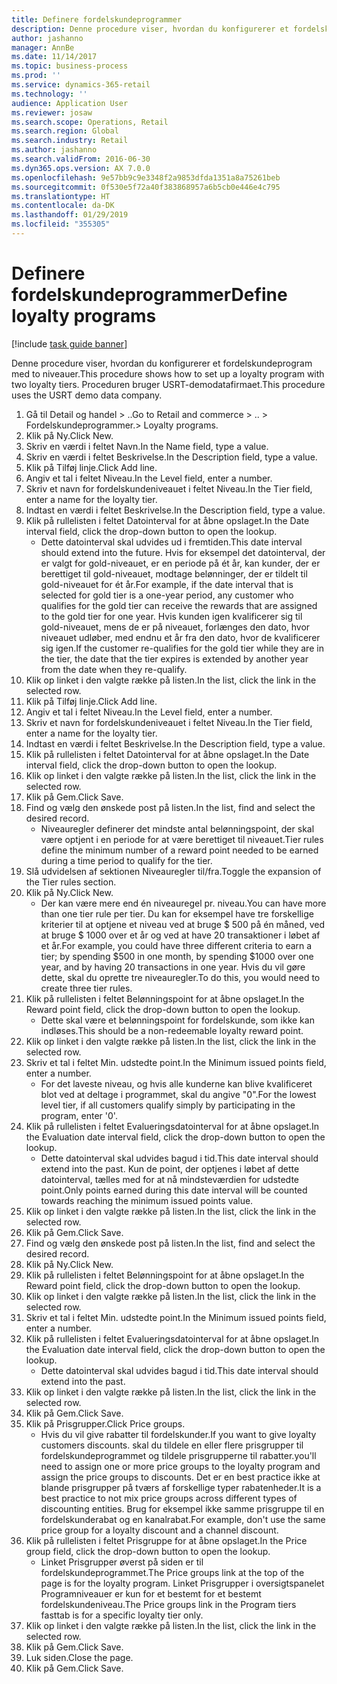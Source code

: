 ```yaml
---
title: Definere fordelskundeprogrammer
description: Denne procedure viser, hvordan du konfigurerer et fordelskundeprogram med to niveauer.
author: jashanno
manager: AnnBe
ms.date: 11/14/2017
ms.topic: business-process
ms.prod: ''
ms.service: dynamics-365-retail
ms.technology: ''
audience: Application User
ms.reviewer: josaw
ms.search.scope: Operations, Retail
ms.search.region: Global
ms.search.industry: Retail
ms.author: jashanno
ms.search.validFrom: 2016-06-30
ms.dyn365.ops.version: AX 7.0.0
ms.openlocfilehash: 9e57bb9c9e3348f2a9853dfda1351a8a75261beb
ms.sourcegitcommit: 0f530e5f72a40f383868957a6b5cb0e446e4c795
ms.translationtype: HT
ms.contentlocale: da-DK
ms.lasthandoff: 01/29/2019
ms.locfileid: "355305"
---
```

# <a name="define-loyalty-programs"></a><span data-ttu-id="1dac9-103">Definere fordelskundeprogrammer</span><span class="sxs-lookup"><span data-stu-id="1dac9-103">Define loyalty programs</span></span>

[!include [task guide banner](../includes/task-guide-banner.md)]

<span data-ttu-id="1dac9-104">Denne procedure viser, hvordan du konfigurerer et fordelskundeprogram med to niveauer.</span><span class="sxs-lookup"><span data-stu-id="1dac9-104">This procedure shows how to set up a loyalty program with two loyalty tiers.</span></span> <span data-ttu-id="1dac9-105">Proceduren bruger USRT-demodatafirmaet.</span><span class="sxs-lookup"><span data-stu-id="1dac9-105">This procedure uses the USRT demo data company.</span></span>

1. <span data-ttu-id="1dac9-106">Gå til Detail og handel > ..</span><span class="sxs-lookup"><span data-stu-id="1dac9-106">Go to Retail and commerce > ..</span></span> <span data-ttu-id="1dac9-107">> Fordelskundeprogrammer.</span><span class="sxs-lookup"><span data-stu-id="1dac9-107">> Loyalty programs.</span></span>
2. <span data-ttu-id="1dac9-108">Klik på Ny.</span><span class="sxs-lookup"><span data-stu-id="1dac9-108">Click New.</span></span>
3. <span data-ttu-id="1dac9-109">Skriv en værdi i feltet Navn.</span><span class="sxs-lookup"><span data-stu-id="1dac9-109">In the Name field, type a value.</span></span>
4. <span data-ttu-id="1dac9-110">Skriv en værdi i feltet Beskrivelse.</span><span class="sxs-lookup"><span data-stu-id="1dac9-110">In the Description field, type a value.</span></span>
5. <span data-ttu-id="1dac9-111">Klik på Tilføj linje.</span><span class="sxs-lookup"><span data-stu-id="1dac9-111">Click Add line.</span></span>
6. <span data-ttu-id="1dac9-112">Angiv et tal i feltet Niveau.</span><span class="sxs-lookup"><span data-stu-id="1dac9-112">In the Level field, enter a number.</span></span>
7. <span data-ttu-id="1dac9-113">Skriv et navn for fordelskundeniveauet i feltet Niveau.</span><span class="sxs-lookup"><span data-stu-id="1dac9-113">In the Tier field, enter a name for the loyalty tier.</span></span>
8. <span data-ttu-id="1dac9-114">Indtast en værdi i feltet Beskrivelse.</span><span class="sxs-lookup"><span data-stu-id="1dac9-114">In the Description field, type a value.</span></span>
9. <span data-ttu-id="1dac9-115">Klik på rullelisten i feltet Datointerval for at åbne opslaget.</span><span class="sxs-lookup"><span data-stu-id="1dac9-115">In the Date interval field, click the drop-down button to open the lookup.</span></span>
    * <span data-ttu-id="1dac9-116">Dette datointerval skal udvides ud i fremtiden.</span><span class="sxs-lookup"><span data-stu-id="1dac9-116">This date interval should extend into the future.</span></span> <span data-ttu-id="1dac9-117">Hvis for eksempel det datointerval, der er valgt for gold-niveauet, er en periode på ét år, kan kunder, der er berettiget til gold-niveauet, modtage belønninger, der er tildelt til gold-niveauet for ét år.</span><span class="sxs-lookup"><span data-stu-id="1dac9-117">For example, if the date interval that is selected for gold tier is a one-year period, any customer who qualifies for the gold tier can receive the rewards that are assigned to the gold tier for one year.</span></span> <span data-ttu-id="1dac9-118">Hvis kunden igen kvalificerer sig til gold-niveauet, mens de er på niveauet, forlænges den dato, hvor niveauet udløber, med endnu et år fra den dato, hvor de kvalificerer sig igen.</span><span class="sxs-lookup"><span data-stu-id="1dac9-118">If the customer re-qualifies for the gold tier while they are in the tier, the date that the tier expires is extended by another year from the date when they re-qualify.</span></span>  
10. <span data-ttu-id="1dac9-119">Klik op linket i den valgte række på listen.</span><span class="sxs-lookup"><span data-stu-id="1dac9-119">In the list, click the link in the selected row.</span></span>
11. <span data-ttu-id="1dac9-120">Klik på Tilføj linje.</span><span class="sxs-lookup"><span data-stu-id="1dac9-120">Click Add line.</span></span>
12. <span data-ttu-id="1dac9-121">Angiv et tal i feltet Niveau.</span><span class="sxs-lookup"><span data-stu-id="1dac9-121">In the Level field, enter a number.</span></span>
13. <span data-ttu-id="1dac9-122">Skriv et navn for fordelskundeniveauet i feltet Niveau.</span><span class="sxs-lookup"><span data-stu-id="1dac9-122">In the Tier field, enter a name for the loyalty tier.</span></span>
14. <span data-ttu-id="1dac9-123">Indtast en værdi i feltet Beskrivelse.</span><span class="sxs-lookup"><span data-stu-id="1dac9-123">In the Description field, type a value.</span></span>
15. <span data-ttu-id="1dac9-124">Klik på rullelisten i feltet Datointerval for at åbne opslaget.</span><span class="sxs-lookup"><span data-stu-id="1dac9-124">In the Date interval field, click the drop-down button to open the lookup.</span></span>
16. <span data-ttu-id="1dac9-125">Klik op linket i den valgte række på listen.</span><span class="sxs-lookup"><span data-stu-id="1dac9-125">In the list, click the link in the selected row.</span></span>
17. <span data-ttu-id="1dac9-126">Klik på Gem.</span><span class="sxs-lookup"><span data-stu-id="1dac9-126">Click Save.</span></span>
18. <span data-ttu-id="1dac9-127">Find og vælg den ønskede post på listen.</span><span class="sxs-lookup"><span data-stu-id="1dac9-127">In the list, find and select the desired record.</span></span>
    * <span data-ttu-id="1dac9-128">Niveauregler definerer det mindste antal belønningspoint, der skal være optjent i en periode for at være berettiget til niveauet.</span><span class="sxs-lookup"><span data-stu-id="1dac9-128">Tier rules define the minimum number of a reward point needed to be earned during a time period to qualify for the tier.</span></span>  
19. <span data-ttu-id="1dac9-129">Slå udvidelsen af sektionen Niveauregler til/fra.</span><span class="sxs-lookup"><span data-stu-id="1dac9-129">Toggle the expansion of the Tier rules section.</span></span>
20. <span data-ttu-id="1dac9-130">Klik på Ny.</span><span class="sxs-lookup"><span data-stu-id="1dac9-130">Click New.</span></span>
    * <span data-ttu-id="1dac9-131">Der kan være mere end én niveauregel pr. niveau.</span><span class="sxs-lookup"><span data-stu-id="1dac9-131">You can have more than one tier rule per tier.</span></span> <span data-ttu-id="1dac9-132">Du kan for eksempel have tre forskellige kriterier til at optjene et niveau ved at bruge $ 500 på én måned, ved at bruge $ 1000 over et år og ved at have 20 transaktioner i løbet af et år.</span><span class="sxs-lookup"><span data-stu-id="1dac9-132">For example, you could have three different criteria to earn a tier; by spending $500 in one month, by spending $1000 over one year, and by having 20 transactions in one year.</span></span> <span data-ttu-id="1dac9-133">Hvis du vil gøre dette, skal du oprette tre niveauregler.</span><span class="sxs-lookup"><span data-stu-id="1dac9-133">To do this, you would need to create three tier rules.</span></span>  
21. <span data-ttu-id="1dac9-134">Klik på rullelisten i feltet Belønningspoint for at åbne opslaget.</span><span class="sxs-lookup"><span data-stu-id="1dac9-134">In the Reward point field, click the drop-down button to open the lookup.</span></span>
    * <span data-ttu-id="1dac9-135">Dette skal være et belønningspoint for fordelskunde, som ikke kan indløses.</span><span class="sxs-lookup"><span data-stu-id="1dac9-135">This should be a non-redeemable loyalty reward point.</span></span>  
22. <span data-ttu-id="1dac9-136">Klik op linket i den valgte række på listen.</span><span class="sxs-lookup"><span data-stu-id="1dac9-136">In the list, click the link in the selected row.</span></span>
23. <span data-ttu-id="1dac9-137">Skriv et tal i feltet Min. udstedte point.</span><span class="sxs-lookup"><span data-stu-id="1dac9-137">In the Minimum issued points field, enter a number.</span></span>
    * <span data-ttu-id="1dac9-138">For det laveste niveau, og hvis alle kunderne kan blive kvalificeret blot ved at deltage i programmet, skal du angive "0".</span><span class="sxs-lookup"><span data-stu-id="1dac9-138">For the lowest level tier, if all customers qualify simply by participating in the program, enter '0'.</span></span>  
24. <span data-ttu-id="1dac9-139">Klik på rullelisten i feltet Evalueringsdatointerval for at åbne opslaget.</span><span class="sxs-lookup"><span data-stu-id="1dac9-139">In the Evaluation date interval field, click the drop-down button to open the lookup.</span></span>
    * <span data-ttu-id="1dac9-140">Dette datointerval skal udvides bagud i tid.</span><span class="sxs-lookup"><span data-stu-id="1dac9-140">This date interval should extend into the past.</span></span> <span data-ttu-id="1dac9-141">Kun de point, der optjenes i løbet af dette datointerval, tælles med for at nå mindsteværdien for udstedte point.</span><span class="sxs-lookup"><span data-stu-id="1dac9-141">Only points earned during this date interval will be counted towards reaching the minimum issued points value.</span></span>  
25. <span data-ttu-id="1dac9-142">Klik op linket i den valgte række på listen.</span><span class="sxs-lookup"><span data-stu-id="1dac9-142">In the list, click the link in the selected row.</span></span>
26. <span data-ttu-id="1dac9-143">Klik på Gem.</span><span class="sxs-lookup"><span data-stu-id="1dac9-143">Click Save.</span></span>
27. <span data-ttu-id="1dac9-144">Find og vælg den ønskede post på listen.</span><span class="sxs-lookup"><span data-stu-id="1dac9-144">In the list, find and select the desired record.</span></span>
28. <span data-ttu-id="1dac9-145">Klik på Ny.</span><span class="sxs-lookup"><span data-stu-id="1dac9-145">Click New.</span></span>
29. <span data-ttu-id="1dac9-146">Klik på rullelisten i feltet Belønningspoint for at åbne opslaget.</span><span class="sxs-lookup"><span data-stu-id="1dac9-146">In the Reward point field, click the drop-down button to open the lookup.</span></span>
30. <span data-ttu-id="1dac9-147">Klik op linket i den valgte række på listen.</span><span class="sxs-lookup"><span data-stu-id="1dac9-147">In the list, click the link in the selected row.</span></span>
31. <span data-ttu-id="1dac9-148">Skriv et tal i feltet Min. udstedte point.</span><span class="sxs-lookup"><span data-stu-id="1dac9-148">In the Minimum issued points field, enter a number.</span></span>
32. <span data-ttu-id="1dac9-149">Klik på rullelisten i feltet Evalueringsdatointerval for at åbne opslaget.</span><span class="sxs-lookup"><span data-stu-id="1dac9-149">In the Evaluation date interval field, click the drop-down button to open the lookup.</span></span>
    * <span data-ttu-id="1dac9-150">Dette datointerval skal udvides bagud i tid.</span><span class="sxs-lookup"><span data-stu-id="1dac9-150">This date interval should extend into the past.</span></span>  
33. <span data-ttu-id="1dac9-151">Klik op linket i den valgte række på listen.</span><span class="sxs-lookup"><span data-stu-id="1dac9-151">In the list, click the link in the selected row.</span></span>
34. <span data-ttu-id="1dac9-152">Klik på Gem.</span><span class="sxs-lookup"><span data-stu-id="1dac9-152">Click Save.</span></span>
35. <span data-ttu-id="1dac9-153">Klik på Prisgrupper.</span><span class="sxs-lookup"><span data-stu-id="1dac9-153">Click Price groups.</span></span>
    * <span data-ttu-id="1dac9-154">Hvis du vil give rabatter til fordelskunder.</span><span class="sxs-lookup"><span data-stu-id="1dac9-154">If you want to give loyalty customers discounts.</span></span> <span data-ttu-id="1dac9-155">skal du tildele en eller flere prisgrupper til fordelskundeprogrammet og tildele prisgrupperne til rabatter.</span><span class="sxs-lookup"><span data-stu-id="1dac9-155">you'll need to assign one or more price groups to the loyalty program and assign the price groups to discounts.</span></span> <span data-ttu-id="1dac9-156">Det er en best practice ikke at blande prisgrupper på tværs af forskellige typer rabatenheder.</span><span class="sxs-lookup"><span data-stu-id="1dac9-156">It is a best practice to not mix price groups across different types of discounting entities.</span></span>  <span data-ttu-id="1dac9-157">Brug for eksempel ikke samme prisgruppe til en fordelskunderabat og en kanalrabat.</span><span class="sxs-lookup"><span data-stu-id="1dac9-157">For example, don't use the same price group for a loyalty discount and a channel discount.</span></span>  
36. <span data-ttu-id="1dac9-158">Klik på rullelisten i feltet Prisgruppe for at åbne opslaget.</span><span class="sxs-lookup"><span data-stu-id="1dac9-158">In the Price group field, click the drop-down button to open the lookup.</span></span>
    * <span data-ttu-id="1dac9-159">Linket Prisgrupper øverst på siden er til fordelskundeprogrammet.</span><span class="sxs-lookup"><span data-stu-id="1dac9-159">The Price groups link at the top of the page is for the loyalty program.</span></span> <span data-ttu-id="1dac9-160">Linket Prisgrupper i oversigtspanelet Programniveauer er kun for et bestemt for et bestemt fordelskundeniveau.</span><span class="sxs-lookup"><span data-stu-id="1dac9-160">The Price groups link in the Program tiers fasttab is for a specific loyalty tier only.</span></span>  
37. <span data-ttu-id="1dac9-161">Klik op linket i den valgte række på listen.</span><span class="sxs-lookup"><span data-stu-id="1dac9-161">In the list, click the link in the selected row.</span></span>
38. <span data-ttu-id="1dac9-162">Klik på Gem.</span><span class="sxs-lookup"><span data-stu-id="1dac9-162">Click Save.</span></span>
39. <span data-ttu-id="1dac9-163">Luk siden.</span><span class="sxs-lookup"><span data-stu-id="1dac9-163">Close the page.</span></span>
40. <span data-ttu-id="1dac9-164">Klik på Gem.</span><span class="sxs-lookup"><span data-stu-id="1dac9-164">Click Save.</span></span>

